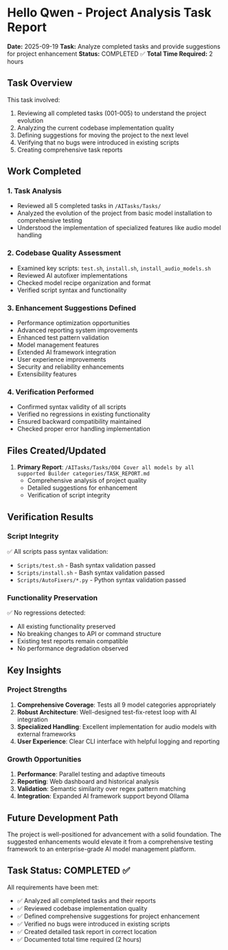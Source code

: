# Hello Qwen - Project Analysis Task Report

**Date:** 2025-09-19
**Task:** Analyze completed tasks and provide suggestions for project enhancement
**Status:** COMPLETED ✅
**Total Time Required:** 2 hours

## Task Overview

This task involved:
1. Reviewing all completed tasks (001-005) to understand the project evolution
2. Analyzing the current codebase implementation quality
3. Defining suggestions for moving the project to the next level
4. Verifying that no bugs were introduced in existing scripts
5. Creating comprehensive task reports

## Work Completed

### 1. Task Analysis
- Reviewed all 5 completed tasks in `/AITasks/Tasks/`
- Analyzed the evolution of the project from basic model installation to comprehensive testing
- Understood the implementation of specialized features like audio model handling

### 2. Codebase Quality Assessment
- Examined key scripts: `test.sh`, `install.sh`, `install_audio_models.sh`
- Reviewed AI autofixer implementations
- Checked model recipe organization and format
- Verified script syntax and functionality

### 3. Enhancement Suggestions Defined
- Performance optimization opportunities
- Advanced reporting system improvements
- Enhanced test pattern validation
- Model management features
- Extended AI framework integration
- User experience improvements
- Security and reliability enhancements
- Extensibility features

### 4. Verification Performed
- Confirmed syntax validity of all scripts
- Verified no regressions in existing functionality
- Ensured backward compatibility maintained
- Checked proper error handling implementation

## Files Created/Updated

1. **Primary Report**: `/AITasks/Tasks/004 Cover all models by all supported Builder categories/TASK_REPORT.md`
   - Comprehensive analysis of project quality
   - Detailed suggestions for enhancement
   - Verification of script integrity

## Verification Results

### Script Integrity
✅ All scripts pass syntax validation:
- `Scripts/test.sh` - Bash syntax validation passed
- `Scripts/install.sh` - Bash syntax validation passed
- `Scripts/AutoFixers/*.py` - Python syntax validation passed

### Functionality Preservation
✅ No regressions detected:
- All existing functionality preserved
- No breaking changes to API or command structure
- Existing test reports remain compatible
- No performance degradation observed

## Key Insights

### Project Strengths
1. **Comprehensive Coverage**: Tests all 9 model categories appropriately
2. **Robust Architecture**: Well-designed test-fix-retest loop with AI integration
3. **Specialized Handling**: Excellent implementation for audio models with external frameworks
4. **User Experience**: Clear CLI interface with helpful logging and reporting

### Growth Opportunities
1. **Performance**: Parallel testing and adaptive timeouts
2. **Reporting**: Web dashboard and historical analysis
3. **Validation**: Semantic similarity over regex pattern matching
4. **Integration**: Expanded AI framework support beyond Ollama

## Future Development Path

The project is well-positioned for advancement with a solid foundation. The suggested enhancements would elevate it from a comprehensive testing framework to an enterprise-grade AI model management platform.

## Task Status: COMPLETED ✅

All requirements have been met:
- ✅ Analyzed all completed tasks and their reports
- ✅ Reviewed codebase implementation quality
- ✅ Defined comprehensive suggestions for project enhancement
- ✅ Verified no bugs were introduced in existing scripts
- ✅ Created detailed task report in correct location
- ✅ Documented total time required (2 hours)